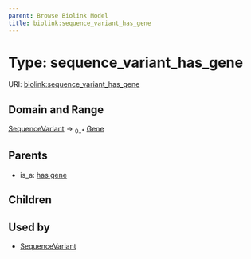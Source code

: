 ```yaml
---
parent: Browse Biolink Model
title: biolink:sequence_variant_has_gene
---
```


# Type: sequence_variant_has_gene




URI: [biolink:sequence_variant_has_gene](https://w3id.org/biolink/vocab/sequence_variant_has_gene)



## Domain and Range

[SequenceVariant](SequenceVariant.md) ->  <sub>0..*</sub> [Gene](Gene.md)

## Parents

 *  is_a: [has gene](has_gene.md)

## Children


## Used by

 * [SequenceVariant](SequenceVariant.md)
